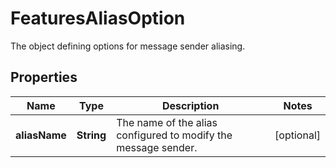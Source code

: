 

# FeaturesAliasOption

The object defining options for message sender aliasing.

## Properties

| Name | Type | Description | Notes |
|------------ | ------------- | ------------- | -------------|
|**aliasName** | **String** | The name of the alias configured to modify the message sender. |  [optional] |



